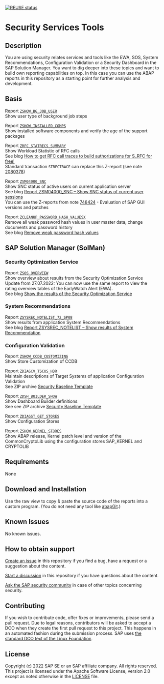 [![REUSE status](https://api.reuse.software/badge/github.com/SAP-samples/security-services-tools)](https://api.reuse.software/info/github.com/SAP-samples/security-services-tools)
# Security Services Tools

## Description

You are using security relates services and tools like the EWA, SOS, System Recommendations, Configuration Validation or a Security Dashboard in the SAP Solution Manager. You want to dig deeper into these topics and want to build own reporting capabilities on top. In this case you can use the ABAP reports in this repository as a starting point for further analysis and development.

## Basis

Report [`ZSHOW_BG_JOB_USER`](/ABAP/Basis/ZSHOW_BG_JOB_USER.abap)  
Show user type of background job steps  

Report [`ZSHOW_INSTALLED_COMPS`](/ABAP/Basis/ZSHOW_INSTALLED_COMPS.abap)  
Show installed software components and verify the age of the support packages  

Report [`ZRFC_STATRECS_SUMMARY`](/ABAP/Basis/ZRFC_STATRECS_SUMMARY.abap)  
Show Workload Statistic of RFC calls  
See blog [How to get RFC call traces to build authorizations for S_RFC for free!](https://blogs.sap.com/2010/12/05/how-to-get-rfc-call-traces-to-build-authorizations-for-srfc-for-free/)  
Standard transaction `STRFCTRACE` can replace this Z-report (see note [2080378](https://launchpad.support.sap.com/#/notes/2080378))  

Report [`ZSM04000_SNC`](/ABAP/Basis/ZSM04000_SNC.abap)  
Show SNC status of active users on current application server  
See blog [Report ZSM04000_SNC – Show SNC status of current user sessions](https://blogs.sap.com/2013/09/30/report-zsm04000snc-show-snc-status-of-current-user-sessions/)  
You can use the Z-reports from note [748424](https://launchpad.support.sap.com/#/notes/748424) - Evaluation of SAP GUI versions and patches

Report [`ZCLEANUP_PASSWORD_HASH_VALUESX`](/ABAP/Basis/ZCLEANUP_PASSWORD_HASH_VALUESX.abap)  
Remove all weak password hash values in user master data, change documents and password history  
See blog [Remove weak password hash values](https://blogs.sap.com/2022/07/22/report-zcleanup_password_hash_valuesx-remove-weak-password-hash-values/)  

## SAP Solution Manager (SolMan)

### Security Optimization Service

Report [`ZSOS_OVERVIEW`](/ABAP/SolMan/ZSOS_OVERVIEW.abap)  
Show overview about results from the Security Optimization Service  
Update from 27.07.2022: You can now use the same report to view the rating overview tables of the EarlyWatch Alert (EWA).  
See blog [Show the results of the Security Optimization Service](https://blogs.sap.com/2022/01/19/show-the-results-of-the-security-optimization-service/)  

### System Recommendations

Report [`ZSYSREC_NOTELIST_72_SP08`](/ABAP/SolMan/ZSYSREC_NOTELIST_72_SP08.abap)  
Show results from application System Recommendations  
See blog [Report ZSYSREC_NOTELIST – Show results of System Recommendation](https://blogs.sap.com/2011/07/18/report-zsysrecnotelist-show-results-of-system-recommendation/)  

### Configuration Validation

Report [`ZSHOW_CCDB_CUSTOMIZING`](/ABAP/SolMan/ZSHOW_CCDB_CUSTOMIZING.abap)  
Show Store Customization of CCDB  

Report [`ZDIAGCV_TSCUS_HDR`](/ABAP/SolMan/ZDIAGCV_TSCUS_HDR.abap)  
Maintain descriptions of Target Systems of application Configuration Validation  
See ZIP archive [Security Baseline Template](https://support.sap.com/content/dam/support/en_us/library/ssp/offerings-and-programs/support-services/sap-security-optimization-services-portfolio/Security_Baseline_Template_V2.zip)

Report [`ZDSH_BUILDER_SHOW`](/ABAP/SolMan/ZDSH_BUILDER_SHOW.abap)  
Show Dashboard Builder definitions  
See see ZIP archive [Security Baseline Template](https://support.sap.com/content/dam/support/en_us/library/ssp/offerings-and-programs/support-services/sap-security-optimization-services-portfolio/Security_Baseline_Template_V2.zip)

Report [`ZDIAGST_GET_STORES`](/ABAP/SolMan/ZDIAGST_GET_STORES.abap)  
Show Configuration Stores  

Report [`ZSHOW_KERNEL_STORES`](/ABAP/SolMan/ZSHOW_KERNEL_STORES.abap)  
Show ABAP release, Kernel patch level and version of the CommonCryptoLib using the configuration stores SAP_KERNEL and CRYPTOLIB  

## Requirements
None

## Download and Installation
Use the raw view to copy & paste the source code of the reports into a custom program. (You do not need any tool like [abapGit](https://github.com/abapGit/abapGit).)

## Known Issues
No known issues.

## How to obtain support
[Create an issue](https://github.com/SAP-samples/security-services-tools/issues) in this repository if you find a bug, have a request or a suggestion about the content.  

[Start a discussion](https://github.com/SAP-samples/security-services-tools/discussions) in this repository if you have questions about the content.

[Ask the SAP security community](https://answers.sap.com/tags/49511061904067247446167091106425) in case of other topics concerning security.
<!--- https://answers.sap.com/questions/ask.html?additionalTagId=49511061904067247446167091106425 --->

## Contributing
If you wish to contribute code, offer fixes or improvements, please send a pull request. Due to legal reasons, contributors will be asked to accept a DCO when they create the first pull request to this project. This happens in an automated fashion during the submission process. SAP uses [the standard DCO text of the Linux Foundation](https://developercertificate.org/).

## License
Copyright (c) 2022 SAP SE or an SAP affiliate company. All rights reserved. This project is licensed under the Apache Software License, version 2.0 except as noted otherwise in the [LICENSE](LICENSE) file.
